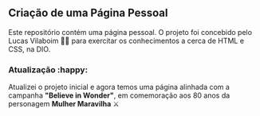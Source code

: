 ## Criação de uma Página Pessoal

Este repositório contém uma página pessoal. O projeto foi concebido pelo Lucas Vilaboim :man_technologist: para exercitar os conhecimentos a cerca de HTML e CSS, na DIO.

### Atualização :happy:

Atualizei o projeto inicial e agora temos uma página alinhada com a campanha **"Believe in Wonder"**, em comemoração aos 80 anos da personagem **Mulher Maravilha** :crossed_swords:


